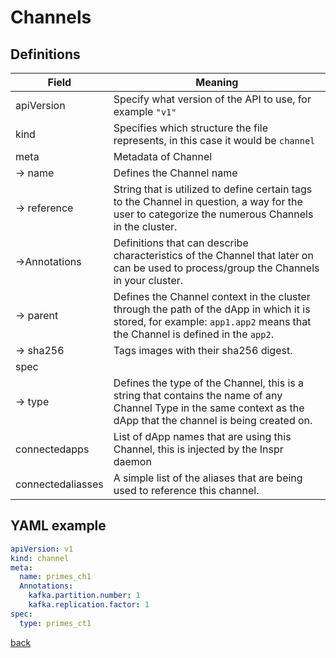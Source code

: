 
# Channels 

## Definitions

| Field             | Meaning                                                                                                                                                                  |
| ----------------- | ------------------------------------------------------------------------------------------------------------------------------------------------------------------------ |
| apiVersion        | Specify what version of the API to use, for example `"v1"`                                                                                                               |
| kind              | Specifies which structure the file represents, in this case it would be `channel`                                                                                        |
| meta              | Metadata of Channel                                                                                                                                                      |
| &rarr; name       | Defines the Channel name                                                                                                                                                 |
| &rarr; reference  | String that is utilized to define certain tags to the Channel in question, a way for the user to categorize the numerous Channels in the cluster.                       |
| &rarr;Annotations | Definitions that can describe characteristics of the Channel that later on can be used to process/group the Channels in your cluster.                                    |
| &rarr; parent     | Defines the Channel context in the cluster through the path of the dApp in which it is stored, for example: `app1.app2` means that the Channel is defined in the `app2`. |
| &rarr; sha256     | Tags images with their sha256 digest.                                                                                                                                    |
| spec              |                                                                                                                                                                          |
| &rarr; type       | Defines the type of the Channel, this is a string that contains the name of any Channel Type in the same context as the dApp that the channel is being created on.       |
| connectedapps     | List of dApp names that are using this Channel, this is injected by the Inspr daemon                                                                                     |
| connectedaliasses | A simple list of the aliases that are being used to reference this channel.                                                                                          |

## YAML example
```yaml
apiVersion: v1
kind: channel
meta:
  name: primes_ch1  
  Annotations: 
    kafka.partition.number: 1
    kafka.replication.factor: 1  
spec:
  type: primes_ct1
```

[back](index.md)